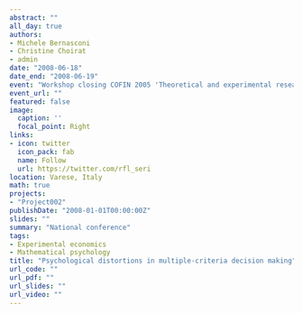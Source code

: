 ```yaml
---
abstract: ""
all_day: true
authors:
- Michele Bernasconi
- Christine Choirat
- admin
date: "2008-06-18"
date_end: "2008-06-19"
event: "Workshop closing COFIN 2005 'Theoretical and experimental research on behavioural decision models and on their implications for markets, contracts, ethics'"
event_url: ""
featured: false
image:
  caption: ''
  focal_point: Right
links:
- icon: twitter
  icon_pack: fab
  name: Follow
  url: https://twitter.com/rfl_seri
location: Varese, Italy
math: true
projects:
- "Project002"
publishDate: "2008-01-01T00:00:00Z"
slides: ""
summary: "National conference"
tags:
- Experimental economics
- Mathematical psychology
title: "Psychological distortions in multiple-criteria decision making"
url_code: ""
url_pdf: ""
url_slides: ""
url_video: ""
---
```

